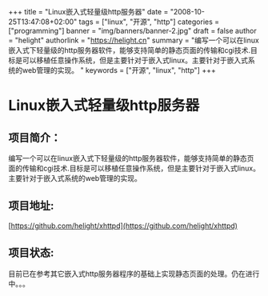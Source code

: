+++
title = "Linux嵌入式轻量级http服务器"
date = "2008-10-25T13:47:08+02:00"
tags = ["linux", "开源", "http"]
categories = ["programming"]
banner = "img/banners/banner-2.jpg"
draft = false
author = "helight"
authorlink = "https://helight.cn"
summary = "编写一个可以在linux嵌入式下轻量级的http服务器软件，能够支持简单的静态页面的传输和cgi技术.目标是可以移植任意操作系统，但是主要针对于嵌入式linux。主要针对于嵌入式系统的web管理的实现。 "
keywords = ["开源", "linux", "http"]
+++

# Linux嵌入式轻量级http服务器
## 项目简介：
编写一个可以在linux嵌入式下轻量级的http服务器软件，能够支持简单的静态页面的传输和cgi技术.目标是可以移植任意操作系统，但是主要针对于嵌入式linux。主要针对于嵌入式系统的web管理的实现。 

## 项目地址:
[https://github.com/helight/xhttpd](https://github.com/helight/xhttpd)

## 项目状态:

目前已在参考其它嵌入式http服务器程序的基础上实现静态页面的处理。仍在进行中。。。